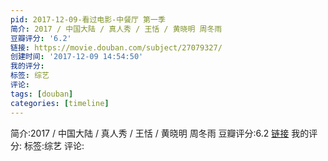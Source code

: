 ```yaml
---
pid: 2017-12-09-看过电影-中餐厅 第一季
简介: 2017 / 中国大陆 / 真人秀 / 王恬 / 黄晓明 周冬雨
豆瓣评分: '6.2'
链接: https://movie.douban.com/subject/27079327/
创建时间: '2017-12-09 14:54:50'
我的评分:
标签: 综艺
评论:
tags: [douban]
categories: [timeline]
---
```

简介:2017 / 中国大陆 / 真人秀 / 王恬 / 黄晓明 周冬雨
豆瓣评分:6.2
[链接](https://movie.douban.com/subject/27079327/)
我的评分:
标签:综艺
评论:
